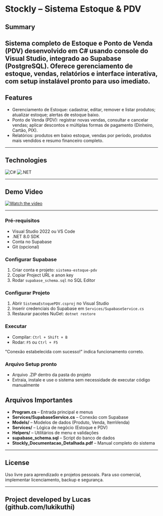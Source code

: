 # Stockly – Sistema Estoque & PDV

## Summary  
Sistema completo de Estoque e Ponto de Venda (PDV) desenvolvido em C# usando console do Visual Studio, integrado ao Supabase (PostgreSQL).
Oferece gerenciamento de estoque, vendas, relatórios e interface interativa, com setup instalável pronto para uso imediato.
---

## Features
- Gerenciamento de Estoque: cadastrar, editar, remover e listar produtos; atualizar estoque; alertas de estoque baixo.
- Ponto de Venda (PDV): registrar novas vendas, consultar e cancelar vendas; aplicar descontos e múltiplas formas de pagamento (Dinheiro, Cartão, PIX).
- Relatórios: produtos em baixo estoque, vendas por período, produtos mais vendidos e resumo financeiro completo.

---

## Technologies  
![C#](https://img.shields.io/badge/C%23-239120?style=for-the-badge&logo=c#&logoColor=white)
![.NET](https://img.shields.io/badge/.NET-512BD4?style=for-the-badge&logo=dotnet&logoColor=white)



---

## Demo Video

[![Watch the video](https://img.youtube.com/vi/shgl9tRx8qk/hqdefault.jpg)](https://www.youtube.com/watch?v=shgl9tRx8qk)

---

### Pré-requisitos
- Visual Studio 2022 ou VS Code
- .NET 8.0 SDK
- Conta no Supabase
- Git (opcional)

### Configurar Supabase
1. Criar conta e projeto: `sistema-estoque-pdv`
2. Copiar Project URL e anon key
3. Rodar `supabase_schema.sql` no SQL Editor

### Configurar Projeto
1. Abrir `SistemaEstoquePDV.csproj` no Visual Studio
2. Inserir credenciais do Supabase em `Services/SupabaseService.cs`
3. Restaurar pacotes NuGet: `dotnet restore`

### Executar
- Compilar: `Ctrl + Shift + B`
- Rodar: `F5` ou `Ctrl + F5`  

"Conexão estabelecida com sucesso!" indica funcionamento correto.

### Arquivo Setup pronto
- Arquivo .ZIP dentro da pasta do projeto
- Extraia, instale e use o sistema sem necessidade de executar código manualmente

## Arquivos Importantes
- **Program.cs** – Entrada principal e menus  
- **Services/SupabaseService.cs** – Conexão com Supabase  
- **Models/** – Modelos de dados (Produto, Venda, ItemVenda)  
- **Services/** – Lógica de negócio (Estoque e PDV)  
- **Helpers/** – Utilitários de menu e validações  
- **supabase_schema.sql** – Script do banco de dados  
- **Stockly_Documentacao_Detalhada.pdf** – Manual completo do sistema  

---

## License
Uso livre para aprendizado e projetos pessoais. Para uso comercial, implementar licenciamento, backup e segurança.

---

## Project developed by Lucas (github.com/lukikuthi)
